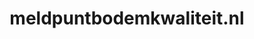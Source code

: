 ---
layout: post
title:  "meldpuntbodemkwaliteit.nl"
internal_url:  "/data/meldpuntbodemkwaliteit.nl.html"
categories: dutchgov
---
